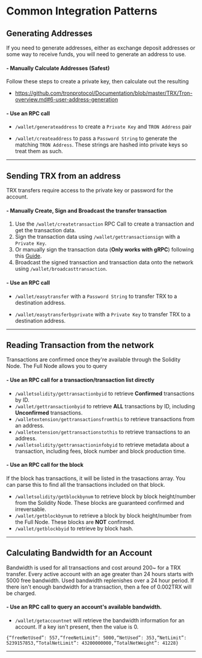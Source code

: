 # Common Integration Patterns

## Generating Addresses

If you need to generate addresses, either as exchange deposit addresses or some way to receive funds, 
you will need to generate an address to use.

#### - Manually Calculate Addresses (Safest)
Follow these steps to create a private key, then calculate out the resulting
- https://github.com/tronprotocol/Documentation/blob/master/TRX/Tron-overview.md#6-user-address-generation

#### - Use an RPC call 
- `/wallet/generateaddress` to create a `Private Key` and `TRON Address` pair

- `/wallet/createaddress` to pass a `Password String` to generate the matching `TRON Address`. These strings are hashed into private keys so treat them as such.

---

## Sending TRX from an address

TRX transfers require access to the private key or password for the account.

#### - Manually Create, Sign and Broadcast the transfer transaction

1. Use the `/wallet/createtransaction` RPC Call to create a transaction and get the transaction data.
2. Sign the transaction data using `/wallet/gettransactionsign` with a `Private Key`.
3. Or manually sign the transaction data (**Only works with gRPC**) following this [Guide](https://github.com/tronprotocol/Documentation/blob/master/TRX/Tron-overview.md#103-signature).
4. Broadcast the signed transaction and transaction data onto the network using `/wallet/broadcasttransaction`.

#### - Use an RPC call 
- `/wallet/easytransfer` with a `Password String` to transfer TRX to a destination address.

- `/wallet/easytransferbyprivate` with a `Private Key` to transfer TRX to a destination address.

---

## Reading Transaction from the network

Transactions are confirmed once they're available through the Solidity Node. The Full Node allows you to query 

#### - Use an RPC call for a transaction/transaction list directly
- `/walletsolidity/gettransactionbyid` to retrieve **Confirmed** transactions by ID.
- `/wallet/gettransactionbyid` to retrieve **ALL** transactions by ID, including **Unconfirmed** transactions.
- `/walletextension/gettransactionsfromthis` to retrieve transactions from an address.
- `/walletextension/gettransactionstothis` to retrieve transactions to an address.
- `/walletsolidity/gettransactioninfobyid` to retrieve metadata about a transaction, including fees, block number and block production time.

#### - Use an RPC call for the block
If the block has transactions, it will be listed in the trasactions array. You can parse this to find all the transactions included on that block.

- `/walletsolidity/getblockbynum` to retrieve block by block height/number from the Solidity Node. These blocks are guaranteed confirmed and irreversable. 
- `/wallet/getblockbynum` to retrieve a block by block height/number from the Full Node. These blocks are **NOT** confirmed. 
- `/wallet/getblockbyid` to retrieve by block hash.


---

## Calculating Bandwidth for an Account

Bandwidth is used for all transactions and cost around 200~ for a TRX transfer. Every active account with an age greater than 24 hours starts with 5000 free bandwidth. Used bandwidth replenishes over a 24 hour period. If there isn't enough bandwidth for a transaction, then a fee of 0.002TRX will be charged.

#### - Use an RPC call to query an account's available bandwidth.
- `/wallet/getaccountnet` will retrieve the bandwidth information for an account. If a key isn't present, then the value is 0.

```
{“freeNetUsed”: 557,“freeNetLimit”: 5000,“NetUsed”: 353,“NetLimit”: 5239157853,“TotalNetLimit”: 43200000000,“TotalNetWeight”: 41228}
```




---
